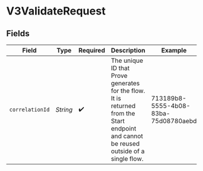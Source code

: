 # V3ValidateRequest


## Fields

| Field                                                                                                                                  | Type                                                                                                                                   | Required                                                                                                                               | Description                                                                                                                            | Example                                                                                                                                |
| -------------------------------------------------------------------------------------------------------------------------------------- | -------------------------------------------------------------------------------------------------------------------------------------- | -------------------------------------------------------------------------------------------------------------------------------------- | -------------------------------------------------------------------------------------------------------------------------------------- | -------------------------------------------------------------------------------------------------------------------------------------- |
| `correlationId`                                                                                                                        | *String*                                                                                                                               | :heavy_check_mark:                                                                                                                     | The unique ID that Prove generates for the flow. It is returned from the Start endpoint and cannot be reused outside of a single flow. | 713189b8-5555-4b08-83ba-75d08780aebd                                                                                                   |